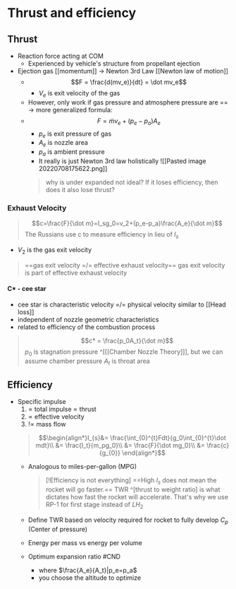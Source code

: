 # Thrust and efficiency
## Thrust 
- Reaction force acting at COM
	- Experienced by vehicle's structure from propellant ejection
- Ejection gas [[momentum]] -> Newton 3rd Law [[Newton law of motion]]
	- $$F = \frac{d(mv_e)}{dt} = \dot mv_e$$ 
		- $V_e$ is exit velocity of the gas
	- However, only work if gas pressure and atmosphere pressure are == -> more generalized formula:
	- $$F=\dot mv_{e}+(p_{e}-p_{a})A_{e}$$
		- $p_{e}$ is exit pressure of gas
		- $A_{e}$ is nozzle area
		- $p_a$ is ambient pressure	
		- It really is just Newton 3rd law holistically
		![[Pasted image 20220708175622.png]]
		> why is under expanded not ideal?
		 > If it loses efficiency, then does it also lose thrust?
### Exhaust Velocity 
> $$c=\frac{F}{\dot m}=I_sg_0=v_2+(p_e-p_a)\frac{A_e}{\dot m}$$
> The Russians use c to measure efficiency in lieu of $I_s$
- $V_2$ is the gas exit velocity
> ==gas exit velocity =/= effective exhaust velocity==
> gas exit velocity is part of effective exhaust velocity
   #### C* - cee star
   - cee star is characteristic velocity =/= physical velocity similar to [[Head loss]]
   - independent of nozzle geometric characteristics
   - related to efficiency of the combustion process
   > $$c* = \frac{p_0A_t}{\dot m}$$
   > $p_0$ is stagnation pressure ^[[[Chamber Nozzle Theory]]], but we can assume chamber pressure
   > $A_t$ is throat area
## Efficiency
- Specific impulse 
	1. $\propto$ total impulse $\propto$ thrust
	2. $\propto$ effective velocity  
	3. !$\propto$ mass flow 
	> $$\begin{align*}I_{s}&= \frac{\int_{0}^{t}Fdt}{g_0\int_{0}^{t}\dot mdt}\\ &= \frac{I_t}{m_pg_0}\\ &= \frac{F}{\dot mg_0}\\ &= \frac{c}{g_{0}} \end{align*}$$
	- Analogous to miles-per-gallon (MPG)
		> [!Efficiency is not everything] 
		==High $I_s$ does not mean the rocket will go faster.== TWR ^[thrust to weight ratio] is what dictates how fast the rocket will accelerate. That's why we use RP-1 for first stage instead of $LH_2$

	- Define TWR based on velocity required for rocket to fully develop $C_p$ (Center of pressure)
	- Energy per mass vs energy per volume
	-  Optimum expansion ratio #CND
		-  where $\frac{A_e}{A_t}|p_e=p_a$ 
		-  you choose the altitude to optimize
	